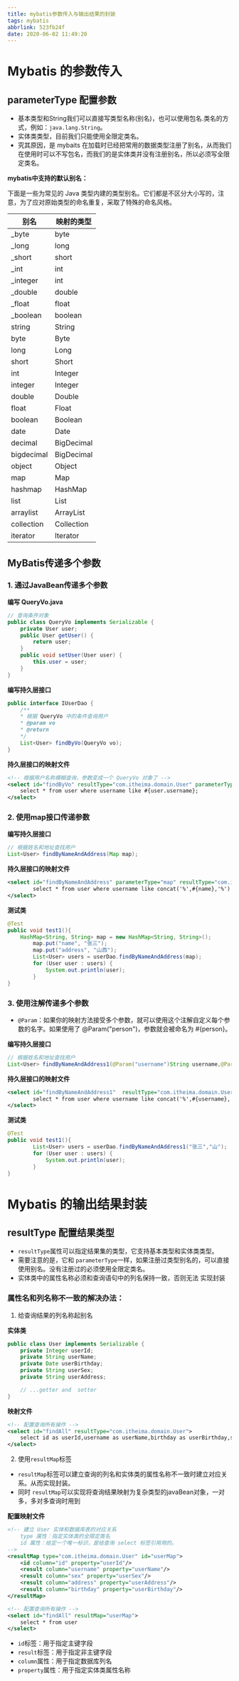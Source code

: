 ```yaml
---
title: mybatis参数传入与输出结果的封装
tags: mybatis
abbrlink: 523fb24f
date: 2020-06-02 11:49:20
---
```


#  Mybatis 的参数传入
## parameterType 配置参数
- 基本类型和String我们可以直接写类型名称(别名)，也可以使用包名.类名的方 式，例如：`java.lang.String`。
- 实体类类型，目前我们只能使用全限定类名。
- 究其原因，是 mybaits 在加载时已经把常用的数据类型注册了别名，从而我们在使用时可以不写包名，而我们的是实体类并没有注册别名，所以必须写全限定类名。


**mybatis中支持的默认别名：**

下面是一些为常见的 Java 类型内建的类型别名。它们都是不区分大小写的，注意，为了应对原始类型的命名重复，采取了特殊的命名风格。

|别名|映射的类型|
|-------|-------|
|_byte|byte|
|_long	|long
|_short	|short
|_int	|int
|_integer|	int
|_double|	double
|_float	|float
|_boolean|boolean
|string	|String
|byte	|Byte
|long	|Long
|short	|Short
|int	|Integer
|integer|	Integer
|double	|Double
|float	|Float
|boolean|	Boolean
|date	|Date
|decimal|	BigDecimal
|bigdecimal|	BigDecimal
|object	|Object
|map	|Map
|hashmap|	HashMap
|list	|List
|arraylist|	ArrayList
|collection|	Collection
|iterator|	Iterator

## MyBatis传递多个参数
### 1. 通过JavaBean传递多个参数

**编写 QueryVo.java**

```java
// 查询条件对象
public class QueryVo implements Serializable {
	private User user;
	public User getUser() {
		return user; 
	}
	public void setUser(User user) {
		this.user = user; 
	} 
}
```

**编写持久层接口**

```java
public interface IUserDao {
	/**
	* 根据 QueryVo 中的条件查询用户
	* @param vo
	* @return
	*/
	List<User> findByVo(QueryVo vo);
}
```

**持久层接口的映射文件**

```xml
<!-- 根据用户名称模糊查询，参数变成一个 QueryVo 对象了 -->
<select id="findByVo" resultType="com.itheima.domain.User" parameterType="com.itheima.domain.QueryVo">
	select * from user where username like #{user.username};
</select>
```
### 2. 使用map接口传递参数
**编写持久层接口**
```java
// 根据姓名和地址查找用户
List<User> findByNameAndAddress(Map map);
```
**持久层接口的映射文件**
```xml
<select id="findByNameAndAddress" parameterType="map" resultType="com.itheima.domain.User">
        select * from user where username like concat('%',#{name},'%') and address like concat('%',#{address},'%')
</select>
```

**测试类**

```java
@Test
public void test1(){
	HashMap<String, String> map = new HashMap<String, String>();
        map.put("name", "张三");
        map.put("address", "山西");
        List<User> users = userDao.findByNameAndAddress(map);
        for (User user : users) {
            System.out.println(user);
        }
}
```
### 3. 使用注解传递多个参数
- `@Param`：如果你的映射方法接受多个参数，就可以使用这个注解自定义每个参数的名字。如果使用了 @Param("person")，参数就会被命名为 #{person}。

**编写持久层接口**
```java
// 根据姓名和地址查找用户
List<User> findByNameAndAddress1(@Param("username")String username,@Param("address")String address);
```
**持久层接口的映射文件**
```xml
<select id="findByNameAndAddress1"  resultType="com.itheima.domain.User">
        select * from user where username like concat('%',#{username},'%') and address like concat('%',#{address},'%')
</select>
```

**测试类**

```java
@Test
public void test1(){
        List<User> users = userDao.findByNameAndAddress1("张三","山");
        for (User user : users) {
            System.out.println(user);
        }
}
```

#  Mybatis 的输出结果封装
## resultType 配置结果类型
- `resultType`属性可以指定结果集的类型，它支持基本类型和实体类类型。
- 需要注意的是，它和 `parameterType`一样，如果注册过类型别名的，可以直接使用别名。没有注册过的必须使用全限定类名。
- 实体类中的属性名称必须和查询语句中的列名保持一致，否则无法
实现封装

### 属性名和列名称不一致的解决办法：
1. 给查询结果的列名称起别名

**实体类**
```java
public class User implements Serializable {
	private Integer userId;
	private String userName;
	private Date userBirthday;
	private String userSex;
	private String userAddress;

	// ...getter and  setter
}
```
**映射文件**
```xml
<!-- 配置查询所有操作 -->
<select id="findAll" resultType="com.itheima.domain.User">
	select id as userId,username as userName,birthday as userBirthday,sex as userSex,address as userAddress from user
</select>
```

2. 使用`resultMap`标签
- `resultMap`标签可以建立查询的列名和实体类的属性名称不一致时建立对应关系。从而实现封装。
- 同时 `resultMap`可以实现将查询结果映射为复杂类型的javaBean对象，一对多，多对多查询时用到

**配置映射文件**
```xml
<!-- 建立 User 实体和数据库表的对应关系
	type 属性：指定实体类的全限定类名
	id 属性：给定一个唯一标识，是给查询 select 标签引用用的。
-->
<resultMap type="com.itheima.domain.User" id="userMap">
	<id column="id" property="userId"/>
	<result column="username" property="userName"/>
	<result column="sex" property="userSex"/>
	<result column="address" property="userAddress"/>
	<result column="birthday" property="userBirthday"/>
</resultMap>

<!-- 配置查询所有操作 --> 
<select id="findAll" resultMap="userMap">
	select * from user
</select>
```

- `id`标签：用于指定主键字段
- `result`标签：用于指定非主键字段
- `column`属性：用于指定数据库列名
- `property`属性：用于指定实体类属性名称

